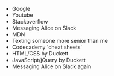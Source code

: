 - Google
- Youtube
- Stackoverflow
- Messaging Alice on Slack
- MDN
- Texting someone more senior than me
- Codecademy 'cheat sheets'
- HTML/CSS by Duckett
- JavaScript/jQuery by Duckett
- Messaging Alice on Slack again